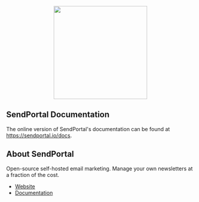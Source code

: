 <p align="center"><img src="https://sendportal.io/img/sendportal.png" width="250"></p>

## SendPortal Documentation

The online version of SendPortal's documentation can be found at https://sendportal.io/docs.

## About SendPortal

Open-source self-hosted email marketing. Manage your own newsletters at a fraction of the cost.

- [Website](https://sendportal.io)
- [Documentation](https://sendportal.io/docs)

